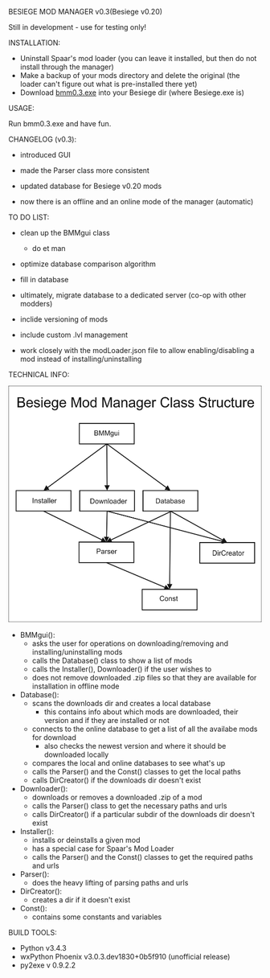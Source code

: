 BESIEGE MOD MANAGER v0.3(Besiege v0.20)

Still in development - use for testing only!


INSTALLATION:

- Uninstall Spaar's mod loader (you can leave it installed, but then do not install through the manager)
- Make a backup of your mods directory and delete the original (the loader can't figure out what is pre-installed there yet) 
- Download [bmm0.3.exe](https://github.com/brada1/bmm/raw/master/source/builds/bmm0.3.exe) into your Besiege dir (where Besiege.exe is)


USAGE:

Run bmm0.3.exe and have fun.


CHANGELOG (v0.3):

- introduced GUI

- made the Parser class more consistent

- updated database for Besiege v0.20 mods

- now there is an offline and an online mode of the manager (automatic)


TO DO LIST:

- clean up the BMMgui class
	- do et man

- optimize database comparison algorithm

- fill in database

- ultimately, migrate database to a dedicated server (co-op with other modders)

- inclide versioning of mods

- include custom .lvl management

- work closely with the modLoader.json file to allow enabling/disabling a mod instead of installing/uninstalling


TECHNICAL INFO:

![Besiege Mod Manager Class Structure](https://github.com/brada1/bmm/raw/master/source/v0.3/bmm_class_structure.jpg)

- BMMgui():
	- asks the user for operations on downloading/removing and installing/uninstalling mods
	- calls the Database() class to show a list of mods
	- calls the Installer(), Downloader() if the user wishes to
	- does not remove downloaded .zip files so that they are available for installation in offline mode
- Database():
	- scans the downloads dir and creates a local database
		- this contains info about which mods are downloaded, their version and if they are installed or not
	- connects to the online database to get a list of all the availabe mods for download
		- also checks the newest version and where it should be downloaded locally
	- compares the local and online databases to see what's up
	- calls the Parser() and the Const() classes to get the local paths
	- calls DirCreator() if the downloads dir doesn't exist
- Downloader():
	- downloads or removes a downloaded .zip of a mod
	- calls the Parser() class to get the necessary paths and urls
	- calls DirCreator() if a particular subdir of the downloads dir doesn't exist
- Installer():
	- installs or deinstalls a given mod
	- has a special case for Spaar's Mod Loader
	- calls the Parser() and the Const() classes to get the required paths and urls
- Parser():
	- does the heavy lifting of parsing paths and urls
- DirCreator():
	- creates a dir if it doesn't exist
- Const():
	- contains some constants and variables 

BUILD TOOLS:
- Python v3.4.3
- wxPython Phoenix v3.0.3.dev1830+0b5f910 (unofficial release)
- py2exe v 0.9.2.2
